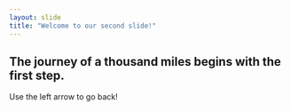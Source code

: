 ```yaml
---
layout: slide
title: "Welcome to our second slide!"
---
```

## The journey of a thousand miles begins with the first step.
Use the left arrow to go back!
